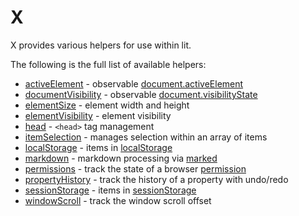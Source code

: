 # X

X provides various helpers for use within lit.

The following is the full list of available helpers:

- [activeElement](./activeElement.md) - observable [document.activeElement](https://developer.mozilla.org/en-US/docs/Web/API/Document/activeElement)
- [documentVisibility](./documentVisibility.md) - observable [document.visibilityState](https://developer.mozilla.org/en-US/docs/Web/API/Document/visibilityState)
- [elementSize](./elementSize.md) - element width and height
- [elementVisibility](./elementVisibility.md) - element visibility
- [head](./head.md) - `<head>` tag management
- [itemSelection](./itemSelection.md) - manages selection within an array of items
- [localStorage](./localStorage.md) - items in [localStorage](https://developer.mozilla.org/en-US/docs/Web/API/Window/localStorage)
- [markdown](./markdown.md) - markdown processing via [marked](https://github.com/markedjs/marked)
- [permissions](./permissions.md) - track the state of a browser [permission](https://developer.mozilla.org/en-US/docs/Web/API/Permissions/query)
- [propertyHistory](./propertyHistory.md) - track the history of a property with undo/redo
- [sessionStorage](./sessionStorage.md) - items in [sessionStorage](https://developer.mozilla.org/en-US/docs/Web/API/Window/sessionStorage)
- [windowScroll](./windowScroll.md) - track the window scroll offset
